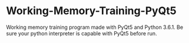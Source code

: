 # Working-Memory-Training-PyQt5

Working memory training program made with PyQt5 and Python 3.6.1.
Be sure your python interpreter is capable with PyQt5 before run.
